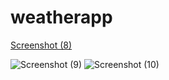 # weatherapp

[Screenshot (8)](https://user-images.githubusercontent.com/54366994/205478036-cc911635-e63c-4dcf-a5cc-7131f665d1df.png)

![Screenshot (9)](https://user-images.githubusercontent.com/54366994/205478045-940ff227-7c19-46ec-ba7f-79ae3f6d62a9.png)
![Screenshot (10)](https://user-images.githubusercontent.com/54366994/205478046-85fd705c-16d6-4d1b-afd1-40779e73cfa8.png)
